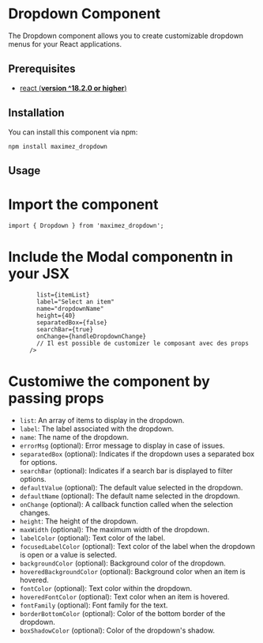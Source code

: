 # Dropdown Component

The Dropdown component allows you to create customizable dropdown menus for your React applications.

## Prerequisites

- [react (**version ^18.2.0 or higher**)](https://react.dev/)

## Installation

You can install this component via npm:

`npm install maximez_dropdown`

## Usage

# Import the component

`import { Dropdown } from 'maximez_dropdown';`

# Include the Modal componentn in your JSX

```      <Dropdown
        list={itemList}
        label="Select an item"
        name="dropdownName"
        height={40}
        separatedBox={false}
        searchBar={true}     
        onChange={handleDropdownChange}
        // Il est possible de customizer le composant avec des props
      />
```

# Customiwe the component by passing props

- `list`: An array of items to display in the dropdown.
- `label`: The label associated with the dropdown.
- `name`: The name of the dropdown.
- `errorMsg` (optional): Error message to display in case of issues.
- `separatedBox` (optional): Indicates if the dropdown uses a separated box for options.
- `searchBar` (optional): Indicates if a search bar is displayed to filter options.
- `defaultValue` (optional): The default value selected in the dropdown.
- `defaultName` (optional): The default name selected in the dropdown.
- `onChange` (optional): A callback function called when the selection changes.
- `height`: The height of the dropdown.
- `maxWidth` (optional): The maximum width of the dropdown.
- `labelColor` (optional): Text color of the label.
- `focusedLabelColor` (optional): Text color of the label when the dropdown is open or a value is selected.
- `backgroundColor` (optional): Background color of the dropdown.
- `hoveredBackgroundColor` (optional): Background color when an item is hovered.
- `fontColor` (optional): Text color within the dropdown.
- `hoveredFontColor` (optional): Text color when an item is hovered.
- `fontFamily` (optional): Font family for the text.
- `borderBottomColor` (optional): Color of the bottom border of the dropdown.
- `boxShadowColor` (optional): Color of the dropdown's shadow.

